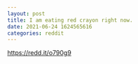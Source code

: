```yaml
--- 
layout: post 
title: I am eating red crayon right now. 
date: 2021-06-24 1624565616 
categories: reddit 
--- 
```

https://redd.it/o790g9